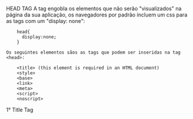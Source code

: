 HEAD TAG
    A tag <head> engobla os elementos que não serão "visualizados" na página da sua aplicação, os navegadores por padrão incluem
    um css para as tags <head> com um "display: none":

        head{
          display:none;
        }

    Os seguintes elementos sãos as tags que podem ser inseridas na tag <head>:

        <title> (this element is required in an HTML document)
        <style>
        <base>
        <link>
        <meta>
        <script>
        <noscript>


  1° Title Tag <title>

    É o que irá aparecer na aba do seu navegador (<title>Esse é meu site</title>)

  2º Style Tag <style>

    Dentro dela você consegue colocar códigos CSS's que só serão lidos na página onde a tag for inserida

  3° Base Tag <base>

    O Elemento HTML Base (<base>) especifica o endereço (URL) utilizada por todos os endereços relativos contidos dentro de um documento. Há um número máximo de 1 (um) elemento Base <base> do documento.

  4° link Tag <link>

    A tag <link> define um link entre um documento e um recurso externo. É usada para vincular a folhas de estilos (Style sheets), ou arquivos css, externas.

  5° Meta Tags <meta>

    Metadados são dados (informações) sobre dados.

    A tag <meta> fornece metadados sobre o documento HTML. Os metadados não serão exibidos na página, mas serão analisados ​​por máquina,nos quaism serão
    usados ​​para especificar a descrição da página, as palavras-chave, o autor do documento, a última modificação e outros metadados.
    Resumidamente falando: Todas as palavras chave que serão usados por navegadores como mecanismo de pesquisa e dispostos ao ter finalizado a pesquisa, por exemplo
    pesquisar "esquilos" no google, se você colocar a seguinte tag <meta name="description" content="Esquilos são legais">, sua página irá aparecer na pesquisa.


  6º Script Tag <script>

    O Elemento HTML <script> é usado para incluir ou referenciar um script executável.

  7° Noscript Tag <noscript>

    O Elemento HTML <noscript> define uma seção de html a ser inserida se um tipo de script não é suportado pela página ou se o script está desativado no navegador.
